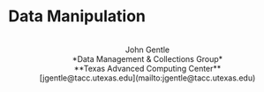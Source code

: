 # Data Manipulation

<p style="padding-top: 1rem; text-align: center;">
John Gentle
<br>
*Data Management & Collections Group*
<br>
**Texas Advanced Computing Center**
<br>
[jgentle@tacc.utexas.edu](mailto:jgentle@tacc.utexas.edu)
</p>
